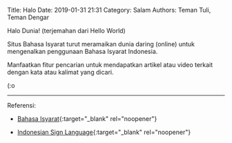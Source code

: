 Title: Halo
Date: 2019-01-31 21:31
Category: Salam
Authors: Teman Tuli, Teman Dengar

Halo Dunia! (terjemahan dari Hello World)

Situs Bahasa Isyarat turut meramaikan dunia daring (online) untuk mengenalkan penggunaan Bahasa Isyarat Indonesia.

Manfaatkan fitur pencarian untuk mendapatkan artikel atau video terkait dengan kata atau kalimat yang dicari.

(:o

___
Referensi:

  * [Bahasa Isyarat](https://id.wikipedia.org/wiki/Bahasa_isyarat){:target="_blank" rel="noopener"}

  * [Indonesian Sign Language](https://en.wikipedia.org/wiki/Indonesian_sign_languages){:target="_blank" rel="noopener"}
